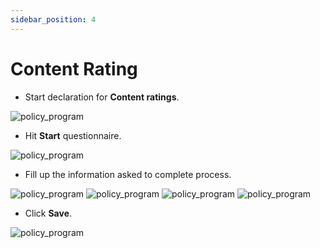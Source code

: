 ```yaml
---
sidebar_position: 4
---
```


# Content Rating

- Start declaration for **Content ratings**.

![policy_program](/img/policy_program/privacy_policy_7.png)

- Hit **Start** questionnaire.

![policy_program](/img/policy_program/privacy_policy_8.png)

- Fill up the information asked to complete process.

![policy_program](/img/policy_program/privacy_policy_9.png)
![policy_program](/img/policy_program/privacy_policy_10.png)
![policy_program](/img/policy_program/privacy_policy_11.png)
![policy_program](/img/policy_program/privacy_policy_12.png)

- Click **Save**.

![policy_program](/img/policy_program/privacy_policy_13.png)

